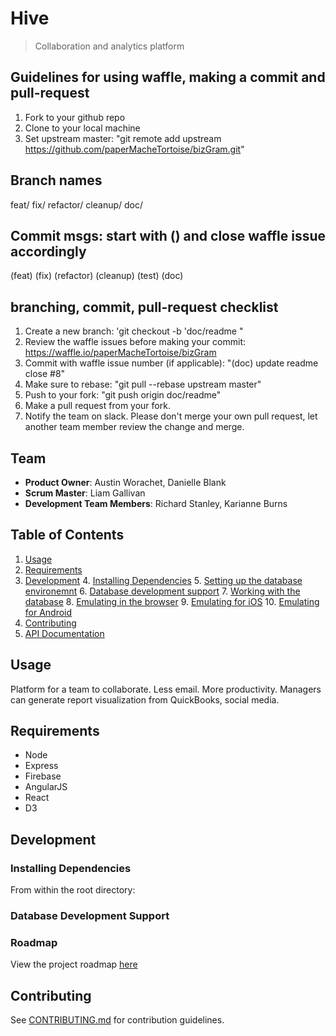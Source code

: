 # Hive

> Collaboration and analytics platform

## Guidelines for using waffle, making a commit and pull-request

1. Fork to your github repo
2. Clone to your local machine
3. Set upstream master: "git remote add upstream https://github.com/paperMacheTortoise/bizGram.git"


## Branch names
feat/ fix/ refactor/ cleanup/ doc/

## Commit msgs: start with () and close waffle issue accordingly
(feat) (fix) (refactor) (cleanup) (test) (doc)

## branching, commit, pull-request checklist
1. Create a new branch: 'git checkout -b 'doc/readme "
2. Review the waffle issues before making your commit: https://waffle.io/paperMacheTortoise/bizGram
3. Commit with waffle issue number (if applicable): "(doc) update readme close #8"
4. Make sure to rebase: "git pull --rebase upstream master"
5. Push to your fork: "git push origin doc/readme"
6. Make a pull request from your fork.
7. Notify the team on slack. Please don't merge your own pull request, let another team member review the change and merge.

## Team

  - __Product Owner__: Austin Worachet, Danielle Blank
  - __Scrum Master__: Liam Gallivan
  - __Development Team Members__: Richard Stanley, Karianne Burns


## Table of Contents

1. [Usage](#Usage)
2. [Requirements](#requirements)
3. [Development](#development)
    4. [Installing Dependencies](#installing-dependencies)
    5. [Setting up the database environemnt](#setting-up-the-database-environment)
    6. [Database development support](#database-development-support)
    7. [Working with the database](#working-with-the-database)
    8. [Emulating in the browser](#emulating-in-the-brower)
    9. [Emulating for iOS](#emulating-for-ios)
    10. [Emulating for Android](#emulating-for-android)
11. [Contributing](#contributing)
12. [API Documentation](#api-documentation)

## Usage

Platform for a team to collaborate.
Less email. More productivity.
Managers can generate report visualization from QuickBooks, social media.

## Requirements

- Node
- Express
- Firebase
- AngularJS
- React
- D3

## Development


### Installing Dependencies

From within the root directory:


### Database Development Support


### Roadmap

View the project roadmap [here](https://github.com/paperMacheTortoise/bizGram/issues)


## Contributing

See [CONTRIBUTING.md](CONTRIBUTING.md) for contribution guidelines.
